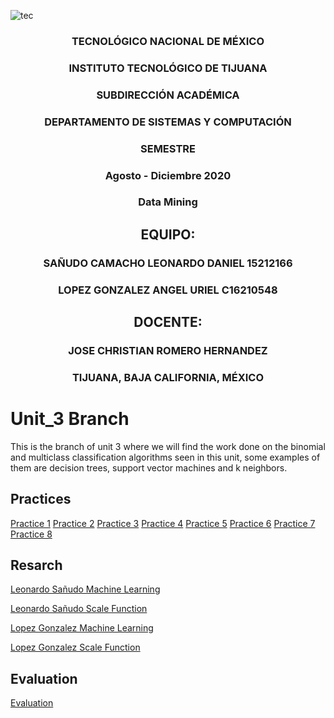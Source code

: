 
![tec](https://i.imgur.com/DKIVS3c.png)

<center>

### TECNOLÓGICO NACIONAL DE MÉXICO

### INSTITUTO TECNOLÓGICO DE TIJUANA

### SUBDIRECCIÓN ACADÉMICA

### DEPARTAMENTO DE SISTEMAS Y COMPUTACIÓN

### SEMESTRE

### Agosto - Diciembre 2020

### Data Mining

## EQUIPO:

### SAÑUDO CAMACHO LEONARDO DANIEL 15212166

### LOPEZ GONZALEZ ANGEL URIEL C16210548

## DOCENTE:

### JOSE CHRISTIAN ROMERO HERNANDEZ

### TIJUANA, BAJA CALIFORNIA, MÉXICO

</center>

# Unit_3 Branch
This is the branch of unit 3 where we will find the work done on the binomial and multiclass classification algorithms seen in this unit, some examples of them are decision trees, support vector machines and k neighbors.

## Practices
[Practice 1](https://github.com/daniel521221/Data_Mining/blob/Unit3/Practices/Practice_1.md)
[Practice 2](https://github.com/daniel521221/Data_Mining/blob/Unit3/Practices/Practice_2.md)
[Practice 3](https://github.com/daniel521221/Data_Mining/blob/Unit3/Practices/Practice_3.md)
[Practice 4](https://github.com/daniel521221/Data_Mining/blob/Unit3/Practices/Practice_4.md)
[Practice 5](https://github.com/daniel521221/Data_Mining/blob/Unit3/Practices/Practice_5.md)
[Practice 6](https://github.com/daniel521221/Data_Mining/blob/Unit3/Practices/Practice_6.md)
[Practice 7](https://github.com/daniel521221/Data_Mining/blob/Unit3/Practices/Practice_7.md)
[Practice 8](https://github.com/daniel521221/Data_Mining/blob/Unit3/Practices/Practice_8.md)

## Resarch


[Leonardo Sañudo Machine Learning](https://github.com/daniel521221/Data_Mining/blob/Unit3/Tasks/Leonardo_Sa%C3%B1udo/Machine%20Learning.md)


[Leonardo Sañudo Scale Function](https://github.com/daniel521221/Data_Mining/blob/Unit3/Tasks/Leonardo_Sa%C3%B1udo/Scale%20Function.md)


[Lopez Gonzalez Machine Learning](https://github.com/daniel521221/Data_Mining/blob/Unit3/Tasks/Uriel_Gonzalez/machine%20learning.md)


[Lopez Gonzalez Scale Function](https://github.com/daniel521221/Data_Mining/blob/Unit3/Tasks/Uriel_Gonzalez/Scale%20Function.md)

## Evaluation


[Evaluation](https://github.com/daniel521221/Data_Mining/blob/Unit3/Evaluation/README.md)

